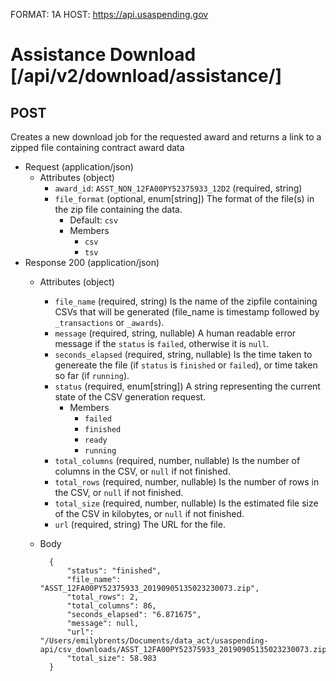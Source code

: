 FORMAT: 1A
HOST: https://api.usaspending.gov

# Assistance Download [/api/v2/download/assistance/]

## POST

Creates a new download job for the requested award and returns a link to a zipped file containing contract award data

+ Request (application/json)
    + Attributes (object)
        + `award_id`: `ASST_NON_12FA00PY52375933_12D2` (required, string)
        + `file_format` (optional, enum[string])
            The format of the file(s) in the zip file containing the data.
            + Default: `csv`
            + Members
                + `csv`
                + `tsv`
+ Response 200 (application/json)
    + Attributes (object)
        + `file_name` (required, string)
            Is the name of the zipfile containing CSVs that will be generated (file_name is timestamp followed by `_transactions` or `_awards`).
        + `message` (required, string, nullable)
            A human readable error message if the `status` is `failed`, otherwise it is `null`.
        + `seconds_elapsed` (required, string, nullable)
            Is the time taken to genereate the file (if `status` is `finished` or `failed`), or time taken so far (if `running`).
        + `status` (required, enum[string])
            A string representing the current state of the CSV generation request.
            + Members
                + `failed`
                + `finished`
                + `ready`
                + `running`
        + `total_columns` (required, number, nullable)
            Is the number of columns in the CSV, or `null` if not finished.
        + `total_rows` (required, number, nullable)
            Is the number of rows in the CSV, or `null` if not finished.
        + `total_size` (required, number, nullable)
            Is the estimated file size of the CSV in kilobytes, or `null` if not finished.
        + `url` (required, string)
            The URL for the file.

    + Body

            {
                "status": "finished",
                "file_name": "ASST_12FA00PY52375933_20190905135023230073.zip",
                "total_rows": 2,
                "total_columns": 86,
                "seconds_elapsed": "6.871675",
                "message": null,
                "url": "/Users/emilybrents/Documents/data_act/usaspending-api/csv_downloads/ASST_12FA00PY52375933_20190905135023230073.zip",
                "total_size": 58.983
            }
